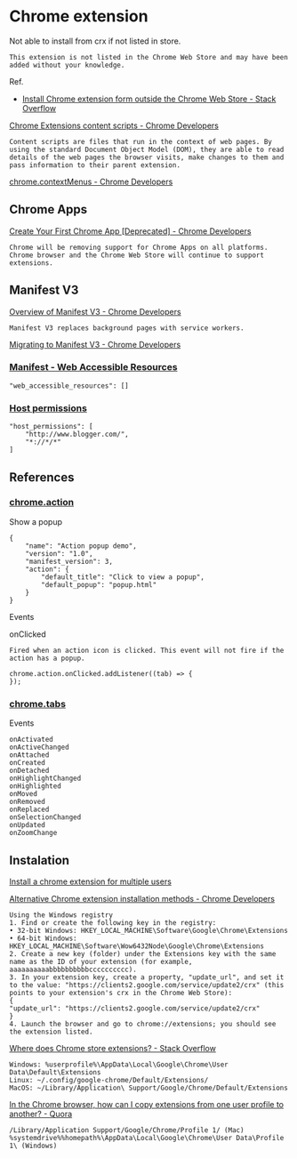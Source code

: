 # Chrome extension

Not able to install from crx if not listed in store.

    This extension is not listed in the Chrome Web Store and may have been added without your knowledge.

Ref.

- [Install Chrome extension form outside the Chrome Web Store - Stack Overflow](https://stackoverflow.com/questions/24577024/install-chrome-extension-form-outside-the-chrome-web-store)



[Chrome Extensions content scripts - Chrome Developers](https://developer.chrome.com/docs/extensions/mv3/content_scripts/)

    Content scripts are files that run in the context of web pages. By using the standard Document Object Model (DOM), they are able to read details of the web pages the browser visits, make changes to them and pass information to their parent extension.


[chrome.contextMenus - Chrome Developers](https://developer.chrome.com/docs/extensions/reference/contextMenus/)


## Chrome Apps

[Create Your First Chrome App [Deprecated] - Chrome Developers](https://developer.chrome.com/docs/apps/first_app/)

    Chrome will be removing support for Chrome Apps on all platforms. Chrome browser and the Chrome Web Store will continue to support extensions.


## Manifest V3


[Overview of Manifest V3 - Chrome Developers](https://developer.chrome.com/docs/extensions/mv3/intro/mv3-overview/)

    Manifest V3 replaces background pages with service workers.


[Migrating to Manifest V3 - Chrome Developers](https://developer.chrome.com/docs/extensions/mv3/intro/mv3-migration/)




### [Manifest - Web Accessible Resources](https://developer.chrome.com/docs/extensions/mv3/manifest/web_accessible_resources/)

    "web_accessible_resources": []

### [Host permissions](https://developer.chrome.com/docs/extensions/mv3/intro/mv3-migration/#host-permissions)

    "host_permissions": [
        "http://www.blogger.com/",
        "*://*/*"
    ]




## References

### [chrome.action](https://developer.chrome.com/docs/extensions/reference/action/)

Show a popup

    {
        "name": "Action popup demo",
        "version": "1.0",
        "manifest_version": 3,
        "action": {
            "default_title": "Click to view a popup",
            "default_popup": "popup.html"
        }
    }

Events

onClicked

    Fired when an action icon is clicked. This event will not fire if the action has a popup.

    chrome.action.onClicked.addListener((tab) => {
    });

### [chrome.tabs](https://developer.chrome.com/docs/extensions/reference/tabs/)

Events

    onActivated
    onActiveChanged
    onAttached
    onCreated
    onDetached
    onHighlightChanged
    onHighlighted
    onMoved
    onRemoved
    onReplaced
    onSelectionChanged
    onUpdated
    onZoomChange



## Instalation

[Install a chrome extension for multiple users](https://groups.google.com/a/chromium.org/g/chromium-extensions/c/Gb60IIdjkMM)

[Alternative Chrome extension installation methods - Chrome Developers](https://developer.chrome.com/docs/extensions/mv3/external_extensions/#registry)

	Using the Windows registry
	1. Find or create the following key in the registry:
	• 32-bit Windows: HKEY_LOCAL_MACHINE\Software\Google\Chrome\Extensions
	• 64-bit Windows: HKEY_LOCAL_MACHINE\Software\Wow6432Node\Google\Chrome\Extensions
	2. Create a new key (folder) under the Extensions key with the same name as the ID of your extension (for example, aaaaaaaaaabbbbbbbbbbcccccccccc).
	3. In your extension key, create a property, "update_url", and set it to the value: "https://clients2.google.com/service/update2/crx" (this points to your extension's crx in the Chrome Web Store):
    {
    "update_url": "https://clients2.google.com/service/update2/crx"
    }
	4. Launch the browser and go to chrome://extensions; you should see the extension listed.

[Where does Chrome store extensions? - Stack Overflow](https://stackoverflow.com/questions/14543896/where-does-chrome-store-extensions)

    Windows: %userprofile%\AppData\Local\Google\Chrome\User Data\Default\Extensions
    Linux: ~/.config/google-chrome/Default/Extensions/
    MacOS: ~/Library/Application\ Support/Google/Chrome/Default/Extensions

[In the Chrome browser, how can I copy extensions from one user profile to another? - Quora](https://www.quora.com/In-the-Chrome-browser-how-can-I-copy-extensions-from-one-user-profile-to-another)

    /Library/Application Support/Google/Chrome/Profile 1/ (Mac)
    %systemdrive%%homepath%\AppData\Local\Google\Chrome\User Data\Profile 1\ (Windows)